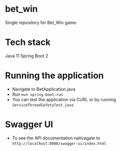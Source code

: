 # bet_win

Single repository for Bet_Win game

# Tech stack
Java 11
Spring Boot 2

# Running the application
* Navigate to BetApplication.java
* Run ```mvn spring-boot:run```
* You can test the application via CURL or by running ```ServiceThreadSafetyTest.java``` 

# Swagger UI
* To see the API documentation nativagate to ```http://localhost:8080/swagger-ui/index.html```
